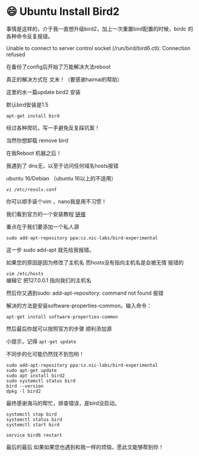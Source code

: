 # 😄 Ubuntu Install Bird2

事情是这样的，介于我一直想升级bird2，加上一次重置bird配置的时候，birdc 的各种命令反复报错。

Unable to connect to server control socket (/run/bird/bird6.ctl): Connection refused



在备份了config后开始了万能解决大法reboot

真正的解决方式在 文末！（要感谢haimai的帮助）



这里的水一篇update bird2 安装



默认bird安装是1.5

```
apt-get install bird
```

经过各种爬坑，写一手避免反复踩坑案！

当然你想卸载 remove bird&#x20;

在我Reboot 机器之后！



我遇到了 dns无，以至于访问任何域名hosts报错

ubuntu 16/Debian （ubuntu 16以上的不适用）

```
vi /etc/resolv.conf
```

你可以顺手装个vim ，nano我是用不习惯！



我们看到官方的一个安装教程 [链接](https://bird.network.cz/pipermail/bird-users/2021-April/015401.html)

重点在于我们要添加一个私人源

```
sudo add-apt-repository ppa:cz.nic-labs/bird-experimental
```

这一步 sudo add-apt 就先给我报错。

如果您的原因是因为修改了主机名 而hosts没有指向主机名是会被无情 报错的

`vim /etc/hosts`\
编辑它 把127.0.0.1 指向我们的主机名

然后你又遇到sudo: add-apt-repository: command not found 报错

解决的方法是安装software-properties-common。输入命令：

```
apt-get install software-properties-common
```

然后最后你就可以按照官方的步骤 顺利添加源

小提示，记得 `apt-get update`&#x20;

不同步的化可能仍然找不到包哟！

```
sudo add-apt-repository ppa:cz.nic-labs/bird-experimental
sudo apt-get update
sudo apt install bird2
sudo systemctl status bird
bird --version
dpkg -l bird2
```



最终感谢海马的帮忙，排查错误，是bird没启动。

```
systemctl stop bird  
systemctl status bird
systemctl start bird
```

```
service bird6 restart
```

最后的最后 如果如果您也遇到和我一样的烦恼，愿此文能够帮到你！
